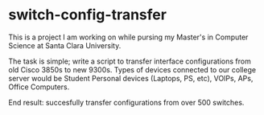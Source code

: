 # switch-config-transfer

This is a project I am working on while pursing my Master's in Computer Science at Santa Clara University.

The task is simple; write a script to transfer interface configurations from old Cisco 3850s to new 9300s. 
Types of devices connected to our college server would be Student Personal devices (Laptops, PS, etc), VOIPs, APs, Office Computers.

End result: succesfully transfer configurations from over 500 switches. 
